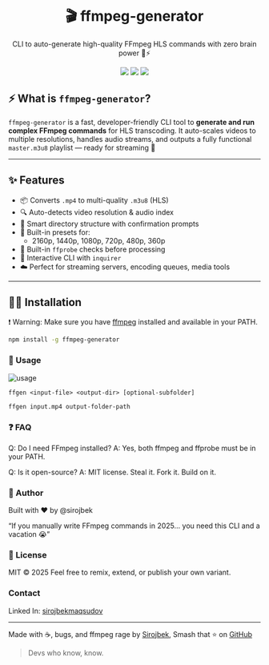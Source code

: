 <h1 align="center">🎬 ffmpeg-generator</h1>
<p align="center">CLI to auto-generate high-quality FFmpeg HLS commands with zero brain power 🧠⚡</p>
<p align="center">
  <img src="https://img.shields.io/npm/v/ffmpeg-generator?color=blue" />
  <img src="https://img.shields.io/npm/dw/ffmpeg-generator?color=green" />
  <img src="https://img.shields.io/badge/ffmpeg-powered-ff0000?logo=ffmpeg&logoColor=white" />
</p>

## ⚡ What is `ffmpeg-generator`?

`ffmpeg-generator` is a fast, developer-friendly CLI tool to **generate and run complex FFmpeg commands** for HLS transcoding. It auto-scales videos to multiple resolutions, handles audio streams, and outputs a fully functional `master.m3u8` playlist — ready for streaming 🚀

---

## ✨ Features

- 📦 Converts `.mp4` to multi-quality `.m3u8` (HLS)
- 🔍 Auto-detects video resolution & audio index
- 📂 Smart directory structure with confirmation prompts
- 🧠 Built-in presets for:
    - 2160p, 1440p, 1080p, 720p, 480p, 360p
- 🧪 Built-in `ffprobe` checks before processing
- 💬 Interactive CLI with `inquirer`
- ☁️ Perfect for streaming servers, encoding queues, media tools

---

## 🧑‍💻 Installation

❗ Warning: Make sure you have [ffmpeg](https://ffmpeg.org/) installed and available in your PATH.

```bash
npm install -g ffmpeg-generator
```

### 🚀 Usage

![usage](https://files.catbox.moe/t1m336.gif)

```
ffgen <input-file> <output-dir> [optional-subfolder]
```

```bash
ffgen input.mp4 output-folder-path
```

### ❓ FAQ

Q: Do I need FFmpeg installed?
A: Yes, both ffmpeg and ffprobe must be in your PATH.

Q: Is it open-source?
A: MIT license. Steal it. Fork it. Build on it.

### 🧠 Author

Built with ❤️ by @sirojbek

“If you manually write FFmpeg commands in 2025…
you need this CLI and a vacation 😭”

### 📜 License

MIT © 2025
Feel free to remix, extend, or publish your own variant.

### Contact
Linked In: [sirojbekmaqsudov](https://www.linkedin.com/in/sirojbek/)  

---
Made with ☕, bugs, and ffmpeg rage by [Sirojbek](https://github.com/sirojbek), Smash that ⭐ on [GitHub](https://github.com/SirojbekMaqsudov/ffmpeg-generator)

> Devs who know, know.